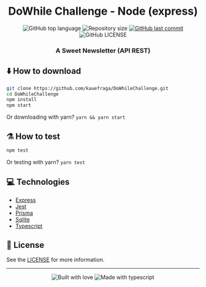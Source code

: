 <h1 align="center">DoWhile Challenge - Node (express)</h1>

<p align="center">
  <img
    alt="GitHub top language"
    src="https://img.shields.io/github/languages/top/kauefraga/DoWhileChallenge.svg"
  />
  <img
    alt="Repository size"
    src="https://img.shields.io/github/repo-size/kauefraga/DoWhileChallenge.svg"
  />
  <a href="https://github.com/kauefraga/DoWhileChallenge/commits/main">
    <img
      alt="GitHub last commit"
      src="https://img.shields.io/github/last-commit/kauefraga/DoWhileChallenge.svg"
    />
  </a>
  <img
    alt="GitHub LICENSE"
    src="https://img.shields.io/github/license/kauefraga/DoWhileChallenge.svg"
  />
</p>

<h3 align="center">A Sweet Newsletter (API REST)</h3>

## ⬇️ How to download
```bash
git clone https://github.com/kauefraga/DoWhileChallenge.git
cd DoWhileChallenge
npm install
npm start
```
Or downloading with yarn? `yarn && yarn start`

## ⚗️ How to test
```bash
npm test
```
Or testing with yarn? `yarn test`

## 💻 Technologies

- [Express](https://expressjs.com)
- [Jest](https://jestjs.io)
- [Prisma](https://www.prisma.io)
- [Sqlite](https://sqlite.org)
- [Typescript](https://www.typescriptlang.org)

## 📄 License

See the [LICENSE](https://github.com/kauefraga/DoWhileChallenge/blob/main/LICENSE) for more information.

---
<div align="center" display="flex">
  <img alt="Built with love" src="http://ForTheBadge.com/images/badges/built-with-love.svg">
  <img alt="Made with typescript" src="http://ForTheBadge.com/images/badges/made-with-typescript.svg">
</div>

